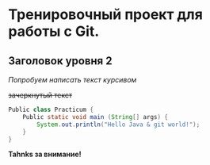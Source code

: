 # Тренировочный проект для работы с Git.

## Заголовок уровня 2

*Попробуем написать текст курсивом*

~~зачеркнутый текст~~

```Java
Public class Practicum {
    Public static void main (String[] args) {
        System.out.println("Hello Java & git world!");
    }
}
```

**Tahnks за внимание!**